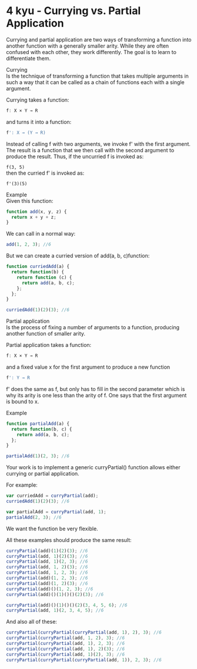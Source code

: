 # 4 kyu - Currying vs. Partial Application

Currying and partial application are two ways of transforming a function into another function with a generally smaller arity. While they are often confused with each other, they work differently. The goal is to learn to differentiate them.

Currying  
Is the technique of transforming a function that takes multiple arguments in such a way that it can be called as a chain of functions each with a single argument.

Currying takes a function:

```js
f: X × Y → R
```

and turns it into a function:

```js
f': X → (Y → R)
```

Instead of calling f with two arguments, we invoke f' with the first argument. The result is a function that we then call with the second argument to produce the result. Thus, if the uncurried f is invoked as:

`f(3, 5)`  
then the curried f' is invoked as:

`f'(3)(5)`

Example  
Given this function:

```js
function add(x, y, z) {
  return x + y + z;
}
```

We can call in a normal way:

```js
add(1, 2, 3); //6
```

But we can create a curried version of add(a, b, c)function:

```js
function curriedAdd(a) {
  return function(b) {
    return function (c) {
      return add(a, b, c);
    };
  };
}
```

```js
curriedAdd(1)(2)(3); //6
```

Partial application  
Is the process of fixing a number of arguments to a function, producing another function of smaller arity.

Partial application takes a function:

```js
f: X × Y → R
```

and a fixed value x for the first argument to produce a new function

```js
f': Y → R
```

f' does the same as f, but only has to fill in the second parameter which is why its arity is one less than the arity of f. One says that the first argument is bound to x.

Example

```js
function partialAdd(a) {
  return function(b, c) {
    return add(a, b, c);
  };
}

partialAdd(1)(2, 3); //6
```

Your work is to implement a generic curryPartial() function allows either currying or partial application.

For example:

```js
var curriedAdd = curryPartial(add);
curriedAdd(1)(2)(3); //6

var partialAdd = curryPartial(add, 1);
partialAdd(2, 3); //6
```

We want the function be very flexible.

All these examples should produce the same result:

```js
curryPartial(add)(1)(2)(3); //6
curryPartial(add, 1)(2)(3); //6
curryPartial(add, 1)(2, 3); //6
curryPartial(add, 1, 2)(3); //6
curryPartial(add, 1, 2, 3); //6
curryPartial(add)(1, 2, 3); //6
curryPartial(add)(1, 2)(3); //6
curryPartial(add)()(1, 2, 3); //6
curryPartial(add)()(1)()()(2)(3); //6

curryPartial(add)()(1)()()(2)(3, 4, 5, 6); //6
curryPartial(add, 1)(2, 3, 4, 5); //6
```

And also all of these:

```js
curryPartial(curryPartial(curryPartial(add, 1), 2), 3); //6
curryPartial(curryPartial(add, 1, 2), 3); //6
curryPartial(curryPartial(add, 1), 2, 3); //6
curryPartial(curryPartial(add, 1), 2)(3); //6
curryPartial(curryPartial(add, 1)(2), 3); //6
curryPartial(curryPartial(curryPartial(add, 1)), 2, 3); //6
```
